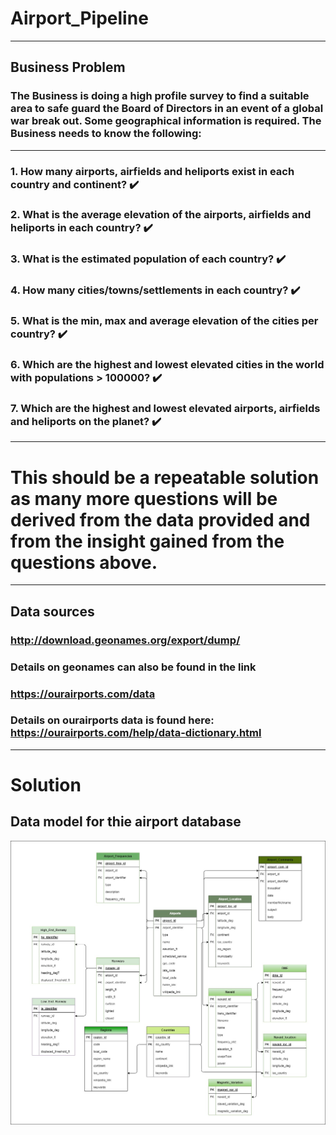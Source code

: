 # Airport_Pipeline
-------
## Business Problem


### The Business is doing a high profile survey to find a suitable area to safe guard the Board of Directors in an event of a global war break out. Some geographical information is required. The Business needs to know the following:
-------

### 1. How many airports, airfields and heliports exist in each country and continent?  :heavy_check_mark:
### 2. What is the average elevation of the airports, airfields and heliports in each country? :heavy_check_mark:
### 3. What is the estimated population of each country? :heavy_check_mark:
### 4. How many cities/towns/settlements in each country? :heavy_check_mark:
### 5. What is the min, max and average elevation of the cities per country? :heavy_check_mark:
### 6. Which are the highest and lowest elevated cities in the world with populations > 100000? :heavy_check_mark:
### 7. Which are the highest and lowest elevated airports, airfields and heliports on the planet? :heavy_check_mark:

-------
# This should be a repeatable solution as many more questions will be derived from the data provided and from the insight gained from the questions above.

-------
## Data sources
### http://download.geonames.org/export/dump/
### Details on geonames can also be found in the link
### https://ourairports.com/data
### Details on ourairports data is found here: https://ourairports.com/help/data-dictionary.html


-------
# Solution 

## Data model for thie airport database
![alt text](https://github.com/George-Michael-Dagogo/Airport_Pipeline/blob/main/airpot_data_model.jpg)
